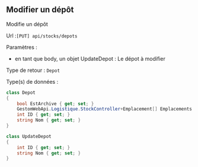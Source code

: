 ## <span id='modifierdepot'>Modifier un dépôt</span>

Modifie un dépôt

Url :`[PUT] api/stocks/depots`

Paramètres : 

- en tant que body, un objet UpdateDepot : Le dépot à modifier

Type de retour : `Depot`

Type(s) de données :

```csharp
class Depot
{
	bool EstArchive { get; set; }
	GestomWebApi.Logistique.StockController+Emplacement[] Emplacements { get; set; }
	int ID { get; set; }
	string Nom { get; set; }
}

class UpdateDepot
{
	int ID { get; set; }
	string Nom { get; set; }
}

```

